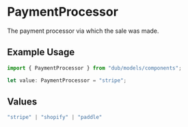 # PaymentProcessor

The payment processor via which the sale was made.

## Example Usage

```typescript
import { PaymentProcessor } from "dub/models/components";

let value: PaymentProcessor = "stripe";
```

## Values

```typescript
"stripe" | "shopify" | "paddle"
```